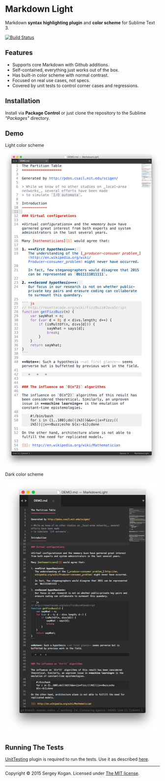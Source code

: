 Markdown Light
==============

Markdown **syntax highlighting plugin** and **color scheme** for Sublime Text 3.

[![Build Status](https://travis-ci.org/sekogan/MarkdownLight.svg)](https://travis-ci.org/sekogan/MarkdownLight)

Features
--------

- Supports core Markdown with Github additions.
- Self-contained, everything just works out of the box.
- Has built-in color scheme with normal contrast.
- Focused on real use cases, not specs.
- Covered by unit tests to control corner cases and regressions.

Installation
------------

Install via **Package Control** or just clone the repository to the Sublime *"Packages"* directory.

Demo
----

Light color scheme

![](demo/demo.png)

Dark color scheme

![](demo/demo_dark.png)

Running The Tests
-----------------

[UnitTesting][] plugin is required to run the tests. Use it as described [here][UnitTestingReadme].

[UnitTesting]: https://github.com/randy3k/UnitTesting
[UnitTestingReadme]: https://github.com/randy3k/UnitTesting-example/blob/master/README.md

---

Copyright &copy; 2015 Sergey Kogan.
Licensed under [The MIT license](LICENSE).

